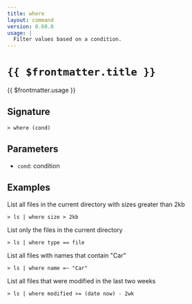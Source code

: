 ```yaml
---
title: where
layout: command
version: 0.60.0
usage: |
  Filter values based on a condition.
---
```


# `{{ $frontmatter.title }}`

<div style='white-space: pre-wrap;'>{{ $frontmatter.usage }}</div>

## Signature

`> where (cond)`

## Parameters

- `cond`: condition

## Examples

List all files in the current directory with sizes greater than 2kb

```shell
> ls | where size > 2kb
```

List only the files in the current directory

```shell
> ls | where type == file
```

List all files with names that contain "Car"

```shell
> ls | where name =~ "Car"
```

List all files that were modified in the last two weeks

```shell
> ls | where modified >= (date now) - 2wk
```
